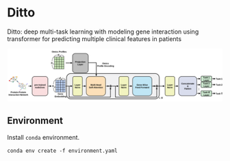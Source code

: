 # Ditto
Ditto: deep multi-task learning with modeling gene interaction using transformer for predicting multiple clinical features in patients

<p align="center">
	<img src="./img/Ditto.svg" />
</p>

## Environment
Install `conda` environment.
```
conda env create -f environment.yaml
```
